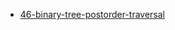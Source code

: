 - [46-binary-tree-postorder-traversal](https://leetcode.com/problems/binary-tree-postorder-traversal/)